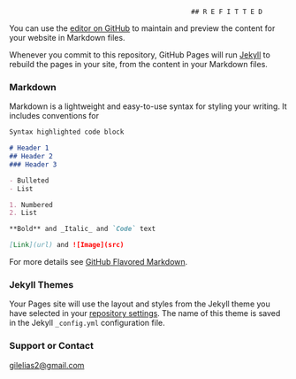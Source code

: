                                                   ## R E F I T T E D

You can use the [editor on GitHub](https://github.com/CeeCypherPunk/C-O-P/edit/master/index.md) to maintain and preview the content for your website in Markdown files.

Whenever you commit to this repository, GitHub Pages will run [Jekyll](https://jekyllrb.com/) to rebuild the pages in your site, from the content in your Markdown files.

### Markdown

Markdown is a lightweight and easy-to-use syntax for styling your writing. It includes conventions for

```markdown
Syntax highlighted code block

# Header 1
## Header 2
### Header 3

- Bulleted
- List

1. Numbered
2. List

**Bold** and _Italic_ and `Code` text

[Link](url) and ![Image](src)
```

For more details see [GitHub Flavored Markdown](https://guides.github.com/features/mastering-markdown/).

### Jekyll Themes

Your Pages site will use the layout and styles from the Jekyll theme you have selected in your [repository settings](https://github.com/CeeCypherPunk/C-O-P/settings). The name of this theme is saved in the Jekyll `_config.yml` configuration file.

### Support or Contact 



[gilelias2@gmail.com](www.gilelias2@gmail.com)
